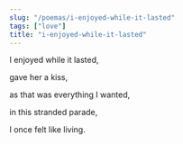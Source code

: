 ```yaml
---
slug: "/poemas/i-enjoyed-while-it-lasted"
tags: ["love"]
title: "i-enjoyed-while-it-lasted"
---
```

I enjoyed while it lasted,

gave her a kiss,

as that was everything I wanted,

in this stranded parade,

I once felt like living.